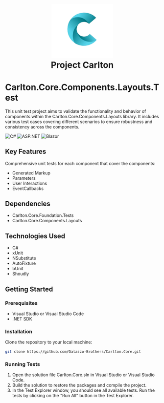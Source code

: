 ﻿<h1 align="center">
    <img src="../Carlton.Core.Components/wwwroot/images/CarltonLogo.png" alt="Carlton Logo" width="200" />
</br>
    Project Carlton
</br>

# Carlton.Core.Components.Layouts.Test 

This unit test project aims to validate the functionality and behavior of components within the Carlton.Core.Components.Layouts library. It includes various test cases covering different scenarios to ensure robustness and consistency across the components.

![C#](https://img.shields.io/badge/language-C%23-blue)
![ASP.NET](https://img.shields.io/badge/ASP.NET-blue)
![Blazor](https://img.shields.io/badge/Blazor-blue)

## Key Features

Comprehensive unit tests for each component that cover the components:
* Generated Markup
* Parameters
* User Interactions
* EventCallbacks

## Dependencies

* Carlton.Core.Foundation.Tests
* Carlton.Core.Components.Layouts

## Technologies Used

* C#
* xUnit
* NSubstitute
* AutoFixture
* bUnit
* Shoudly

## Getting Started

### Prerequisites

* Visual Studio or Visual Studio Code
* .NET SDK

### Installation

Clone the repository to your local machine:

```bash
git clone https://github.com/Galazzo-Brothers/Carlton.Core.git
```

### Running Tests
1. Open the solution file Carlton.Core.sln in Visual Studio or Visual Studio Code.
2. Build the solution to restore the packages and compile the project.
3. In the Test Explorer window, you should see all available tests.
Run the tests by clicking on the "Run All" button in the Test Explorer.


